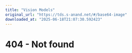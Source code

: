 ```yaml
---
title: "Vision Models"
original_url: "https://tds.s-anand.net/#/base64-image"
downloaded_at: "2025-06-18T21:07:30.592423"
---
```


404 - Not found
===============